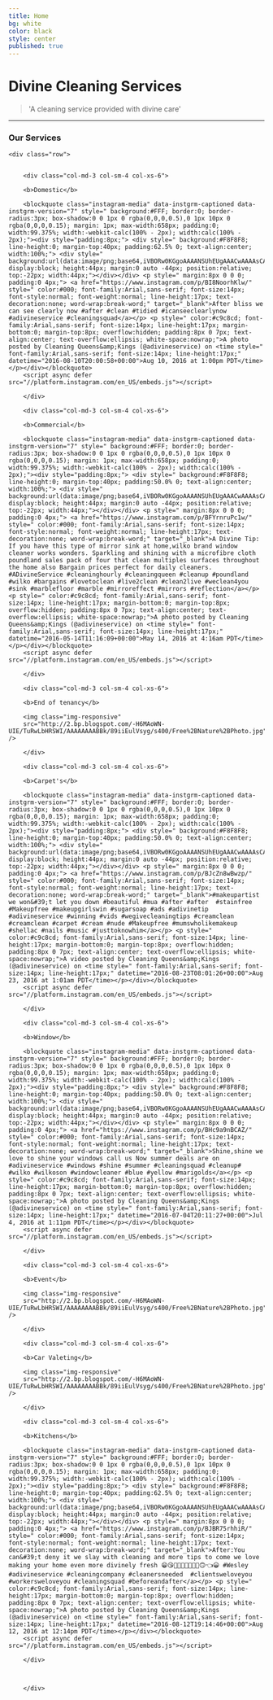 ```yaml
---
title: Home
bg: white
color: black
style: center
published: true
---
```


# **Divine Cleaning Services**

<!---
![image-title-here](/img/h2.jpg){:class="img-responsive"}
-->

>'A cleaning service provided with divine care'

---

### Our Services

<div class="container">

	<div class="row">
		
		
		<div class="col-md-3 col-sm-4 col-xs-6">
		
		<b>Domestic</b>
		
		<blockquote class="instagram-media" data-instgrm-captioned data-instgrm-version="7" style=" background:#FFF; border:0; border-radius:3px; box-shadow:0 0 1px 0 rgba(0,0,0,0.5),0 1px 10px 0 rgba(0,0,0,0.15); margin: 1px; max-width:658px; padding:0; width:99.375%; width:-webkit-calc(100% - 2px); width:calc(100% - 2px);"><div style="padding:8px;"> <div style=" background:#F8F8F8; line-height:0; margin-top:40px; padding:62.5% 0; text-align:center; width:100%;"> <div style=" background:url(data:image/png;base64,iVBORw0KGgoAAAANSUhEUgAAACwAAAAsCAMAAAApWqozAAAABGdBTUEAALGPC/xhBQAAAAFzUkdCAK7OHOkAAAAMUExURczMzPf399fX1+bm5mzY9AMAAADiSURBVDjLvZXbEsMgCES5/P8/t9FuRVCRmU73JWlzosgSIIZURCjo/ad+EQJJB4Hv8BFt+IDpQoCx1wjOSBFhh2XssxEIYn3ulI/6MNReE07UIWJEv8UEOWDS88LY97kqyTliJKKtuYBbruAyVh5wOHiXmpi5we58Ek028czwyuQdLKPG1Bkb4NnM+VeAnfHqn1k4+GPT6uGQcvu2h2OVuIf/gWUFyy8OWEpdyZSa3aVCqpVoVvzZZ2VTnn2wU8qzVjDDetO90GSy9mVLqtgYSy231MxrY6I2gGqjrTY0L8fxCxfCBbhWrsYYAAAAAElFTkSuQmCC); display:block; height:44px; margin:0 auto -44px; position:relative; top:-22px; width:44px;"></div></div> <p style=" margin:8px 0 0 0; padding:0 4px;"> <a href="https://www.instagram.com/p/BI8NoorhKlw/" style=" color:#000; font-family:Arial,sans-serif; font-size:14px; font-style:normal; font-weight:normal; line-height:17px; text-decoration:none; word-wrap:break-word;" target="_blank">After bliss we can see clearly now #after #clean #tidied #icanseeclearlynow #adivineservice #cleaningsquad</a></p> <p style=" color:#c9c8cd; font-family:Arial,sans-serif; font-size:14px; line-height:17px; margin-bottom:0; margin-top:8px; overflow:hidden; padding:8px 0 7px; text-align:center; text-overflow:ellipsis; white-space:nowrap;">A photo posted by Cleaning Queens&amp;Kings (@adivineservice) on <time style=" font-family:Arial,sans-serif; font-size:14px; line-height:17px;" datetime="2016-08-10T20:00:58+00:00">Aug 10, 2016 at 1:00pm PDT</time></p></div></blockquote>
		<script async defer src="//platform.instagram.com/en_US/embeds.js"></script>
		
		</div>
		
		<div class="col-md-3 col-sm-4 col-xs-6">
		
		<b>Commercial</b>
		
		<blockquote class="instagram-media" data-instgrm-captioned data-instgrm-version="7" style=" background:#FFF; border:0; border-radius:3px; box-shadow:0 0 1px 0 rgba(0,0,0,0.5),0 1px 10px 0 rgba(0,0,0,0.15); margin: 1px; max-width:658px; padding:0; width:99.375%; width:-webkit-calc(100% - 2px); width:calc(100% - 2px);"><div style="padding:8px;"> <div style=" background:#F8F8F8; line-height:0; margin-top:40px; padding:50.0% 0; text-align:center; width:100%;"> <div style=" background:url(data:image/png;base64,iVBORw0KGgoAAAANSUhEUgAAACwAAAAsCAMAAAApWqozAAAABGdBTUEAALGPC/xhBQAAAAFzUkdCAK7OHOkAAAAMUExURczMzPf399fX1+bm5mzY9AMAAADiSURBVDjLvZXbEsMgCES5/P8/t9FuRVCRmU73JWlzosgSIIZURCjo/ad+EQJJB4Hv8BFt+IDpQoCx1wjOSBFhh2XssxEIYn3ulI/6MNReE07UIWJEv8UEOWDS88LY97kqyTliJKKtuYBbruAyVh5wOHiXmpi5we58Ek028czwyuQdLKPG1Bkb4NnM+VeAnfHqn1k4+GPT6uGQcvu2h2OVuIf/gWUFyy8OWEpdyZSa3aVCqpVoVvzZZ2VTnn2wU8qzVjDDetO90GSy9mVLqtgYSy231MxrY6I2gGqjrTY0L8fxCxfCBbhWrsYYAAAAAElFTkSuQmCC); display:block; height:44px; margin:0 auto -44px; position:relative; top:-22px; width:44px;"></div></div> <p style=" margin:8px 0 0 0; padding:0 4px;"> <a href="https://www.instagram.com/p/BFYrnruPc1w/" style=" color:#000; font-family:Arial,sans-serif; font-size:14px; font-style:normal; font-weight:normal; line-height:17px; text-decoration:none; word-wrap:break-word;" target="_blank">A Divine Tip: If you have this type of mirror sink at home,wilko brand window cleaner works wonders. Sparkling and shining with a microfibre cloth poundland sales pack of four that clean multiples surfaces throughout the home also Bargain prices perfect for daily cleaners. #ADivineService #cleaninghourly #cleaningqueen #cleanup #poundland #wilko #bargains #lovetoclean #live2clean #clean2live #weclean4you #sink #marblefloor #marble #mirroreffect #mirrors #reflection</a></p> <p style=" color:#c9c8cd; font-family:Arial,sans-serif; font-size:14px; line-height:17px; margin-bottom:0; margin-top:8px; overflow:hidden; padding:8px 0 7px; text-align:center; text-overflow:ellipsis; white-space:nowrap;">A photo posted by Cleaning Queens&amp;Kings (@adivineservice) on <time style=" font-family:Arial,sans-serif; font-size:14px; line-height:17px;" datetime="2016-05-14T11:16:09+00:00">May 14, 2016 at 4:16am PDT</time></p></div></blockquote>
		<script async defer src="//platform.instagram.com/en_US/embeds.js"></script>
		
		</div>
		
		<div class="col-md-3 col-sm-4 col-xs-6">
		
		<b>End of tenancy</b>
		
		<img class="img-responsive"
		src="http://2.bp.blogspot.com/-H6MAoWN-UIE/TuRwLbHRSWI/AAAAAAAABBk/89iiEulVsyg/s400/Free%2BNature%2BPhoto.jpg" />
		
		</div>
		
		<div class="col-md-3 col-sm-4 col-xs-6">
		
		<b>Carpet's</b>
		
		<blockquote class="instagram-media" data-instgrm-captioned data-instgrm-version="7" style=" background:#FFF; border:0; border-radius:3px; box-shadow:0 0 1px 0 rgba(0,0,0,0.5),0 1px 10px 0 rgba(0,0,0,0.15); margin: 1px; max-width:658px; padding:0; width:99.375%; width:-webkit-calc(100% - 2px); width:calc(100% - 2px);"><div style="padding:8px;"> <div style=" background:#F8F8F8; line-height:0; margin-top:40px; padding:50.0% 0; text-align:center; width:100%;"> <div style=" background:url(data:image/png;base64,iVBORw0KGgoAAAANSUhEUgAAACwAAAAsCAMAAAApWqozAAAABGdBTUEAALGPC/xhBQAAAAFzUkdCAK7OHOkAAAAMUExURczMzPf399fX1+bm5mzY9AMAAADiSURBVDjLvZXbEsMgCES5/P8/t9FuRVCRmU73JWlzosgSIIZURCjo/ad+EQJJB4Hv8BFt+IDpQoCx1wjOSBFhh2XssxEIYn3ulI/6MNReE07UIWJEv8UEOWDS88LY97kqyTliJKKtuYBbruAyVh5wOHiXmpi5we58Ek028czwyuQdLKPG1Bkb4NnM+VeAnfHqn1k4+GPT6uGQcvu2h2OVuIf/gWUFyy8OWEpdyZSa3aVCqpVoVvzZZ2VTnn2wU8qzVjDDetO90GSy9mVLqtgYSy231MxrY6I2gGqjrTY0L8fxCxfCBbhWrsYYAAAAAElFTkSuQmCC); display:block; height:44px; margin:0 auto -44px; position:relative; top:-22px; width:44px;"></div></div> <p style=" margin:8px 0 0 0; padding:0 4px;"> <a href="https://www.instagram.com/p/BJcZn8wBwzp/" style=" color:#000; font-family:Arial,sans-serif; font-size:14px; font-style:normal; font-weight:normal; line-height:17px; text-decoration:none; word-wrap:break-word;" target="_blank">#makeupartist we won&#39;t let you down #beautiful #mua #after #after  #stainfree #Makeupfree #makeupgirlswin #sugarsoap #ads #adivinetip #adivineservice #winning #vids #wegivecleaningtips #creamclean #creamclean #carpet #cream #nude #Makeupfree #mumswholikemakeup #shellac #nails #music #justtoknowhim</a></p> <p style=" color:#c9c8cd; font-family:Arial,sans-serif; font-size:14px; line-height:17px; margin-bottom:0; margin-top:8px; overflow:hidden; padding:8px 0 7px; text-align:center; text-overflow:ellipsis; white-space:nowrap;">A video posted by Cleaning Queens&amp;Kings (@adivineservice) on <time style=" font-family:Arial,sans-serif; font-size:14px; line-height:17px;" datetime="2016-08-23T08:01:26+00:00">Aug 23, 2016 at 1:01am PDT</time></p></div></blockquote>
		<script async defer src="//platform.instagram.com/en_US/embeds.js"></script>
		
		</div>
		
		<div class="col-md-3 col-sm-4 col-xs-6">
		
		<b>Window</b>
		
		<blockquote class="instagram-media" data-instgrm-captioned data-instgrm-version="7" style=" background:#FFF; border:0; border-radius:3px; box-shadow:0 0 1px 0 rgba(0,0,0,0.5),0 1px 10px 0 rgba(0,0,0,0.15); margin: 1px; max-width:658px; padding:0; width:99.375%; width:-webkit-calc(100% - 2px); width:calc(100% - 2px);"><div style="padding:8px;"> <div style=" background:#F8F8F8; line-height:0; margin-top:40px; padding:50.0% 0; text-align:center; width:100%;"> <div style=" background:url(data:image/png;base64,iVBORw0KGgoAAAANSUhEUgAAACwAAAAsCAMAAAApWqozAAAABGdBTUEAALGPC/xhBQAAAAFzUkdCAK7OHOkAAAAMUExURczMzPf399fX1+bm5mzY9AMAAADiSURBVDjLvZXbEsMgCES5/P8/t9FuRVCRmU73JWlzosgSIIZURCjo/ad+EQJJB4Hv8BFt+IDpQoCx1wjOSBFhh2XssxEIYn3ulI/6MNReE07UIWJEv8UEOWDS88LY97kqyTliJKKtuYBbruAyVh5wOHiXmpi5we58Ek028czwyuQdLKPG1Bkb4NnM+VeAnfHqn1k4+GPT6uGQcvu2h2OVuIf/gWUFyy8OWEpdyZSa3aVCqpVoVvzZZ2VTnn2wU8qzVjDDetO90GSy9mVLqtgYSy231MxrY6I2gGqjrTY0L8fxCxfCBbhWrsYYAAAAAElFTkSuQmCC); display:block; height:44px; margin:0 auto -44px; position:relative; top:-22px; width:44px;"></div></div> <p style=" margin:8px 0 0 0; padding:0 4px;"> <a href="https://www.instagram.com/p/BHc9a9nBCAZ/" style=" color:#000; font-family:Arial,sans-serif; font-size:14px; font-style:normal; font-weight:normal; line-height:17px; text-decoration:none; word-wrap:break-word;" target="_blank">Shine,shine we love to shine your windows call us Now summer deals are on #adivineservice #windows #shine #summer #cleaningsquad #cleanup# #wilko #wilkoson #windowcleaner #blue #yellow #marigolds</a></p> <p style=" color:#c9c8cd; font-family:Arial,sans-serif; font-size:14px; line-height:17px; margin-bottom:0; margin-top:8px; overflow:hidden; padding:8px 0 7px; text-align:center; text-overflow:ellipsis; white-space:nowrap;">A photo posted by Cleaning Queens&amp;Kings (@adivineservice) on <time style=" font-family:Arial,sans-serif; font-size:14px; line-height:17px;" datetime="2016-07-04T20:11:27+00:00">Jul 4, 2016 at 1:11pm PDT</time></p></div></blockquote>
		<script async defer src="//platform.instagram.com/en_US/embeds.js"></script>
		
		</div>
		
		<div class="col-md-3 col-sm-4 col-xs-6">
		
		<b>Event</b>
		
		<img class="img-responsive"
		src="http://2.bp.blogspot.com/-H6MAoWN-UIE/TuRwLbHRSWI/AAAAAAAABBk/89iiEulVsyg/s400/Free%2BNature%2BPhoto.jpg" />
		
		</div>
		
		<div class="col-md-3 col-sm-4 col-xs-6">
		
		<b>Car Valeting</b>
		
		<img class="img-responsive"
		src="http://2.bp.blogspot.com/-H6MAoWN-UIE/TuRwLbHRSWI/AAAAAAAABBk/89iiEulVsyg/s400/Free%2BNature%2BPhoto.jpg" />
		
		</div>
		
		<div class="col-md-3 col-sm-4 col-xs-6">
		
		<b>Kitchens</b>
		
		<blockquote class="instagram-media" data-instgrm-captioned data-instgrm-version="7" style=" background:#FFF; border:0; border-radius:3px; box-shadow:0 0 1px 0 rgba(0,0,0,0.5),0 1px 10px 0 rgba(0,0,0,0.15); margin: 1px; max-width:658px; padding:0; width:99.375%; width:-webkit-calc(100% - 2px); width:calc(100% - 2px);"><div style="padding:8px;"> <div style=" background:#F8F8F8; line-height:0; margin-top:40px; padding:62.5% 0; text-align:center; width:100%;"> <div style=" background:url(data:image/png;base64,iVBORw0KGgoAAAANSUhEUgAAACwAAAAsCAMAAAApWqozAAAABGdBTUEAALGPC/xhBQAAAAFzUkdCAK7OHOkAAAAMUExURczMzPf399fX1+bm5mzY9AMAAADiSURBVDjLvZXbEsMgCES5/P8/t9FuRVCRmU73JWlzosgSIIZURCjo/ad+EQJJB4Hv8BFt+IDpQoCx1wjOSBFhh2XssxEIYn3ulI/6MNReE07UIWJEv8UEOWDS88LY97kqyTliJKKtuYBbruAyVh5wOHiXmpi5we58Ek028czwyuQdLKPG1Bkb4NnM+VeAnfHqn1k4+GPT6uGQcvu2h2OVuIf/gWUFyy8OWEpdyZSa3aVCqpVoVvzZZ2VTnn2wU8qzVjDDetO90GSy9mVLqtgYSy231MxrY6I2gGqjrTY0L8fxCxfCBbhWrsYYAAAAAElFTkSuQmCC); display:block; height:44px; margin:0 auto -44px; position:relative; top:-22px; width:44px;"></div></div> <p style=" margin:8px 0 0 0; padding:0 4px;"> <a href="https://www.instagram.com/p/BJBR75rhhiR/" style=" color:#000; font-family:Arial,sans-serif; font-size:14px; font-style:normal; font-weight:normal; line-height:17px; text-decoration:none; word-wrap:break-word;" target="_blank">After:You can&#39;t deny it we slay with cleaning and more tips to come we love making your home even more divinely fresh 😁😘🙋🏼🙋🏽🔑👏🏽🙃👈😀 #Wesley #adivineservice #cleaningcompany #cleanersneeded  #clientsweloveyou #workersweloveyou #cleaningsquad #beforeandafter</a></p> <p style=" color:#c9c8cd; font-family:Arial,sans-serif; font-size:14px; line-height:17px; margin-bottom:0; margin-top:8px; overflow:hidden; padding:8px 0 7px; text-align:center; text-overflow:ellipsis; white-space:nowrap;">A photo posted by Cleaning Queens&amp;Kings (@adivineservice) on <time style=" font-family:Arial,sans-serif; font-size:14px; line-height:17px;" datetime="2016-08-12T19:14:46+00:00">Aug 12, 2016 at 12:14pm PDT</time></p></div></blockquote>
		<script async defer src="//platform.instagram.com/en_US/embeds.js"></script>
		
		</div>
		
		
	       
    	</div>
    	
</div>


